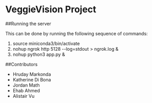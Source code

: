 # VeggieVision Project

##Running the server

This can be done by running the following sequence of commands:
1. source miniconda3/bin/activate
2. nohup ngrok http 5128 --log=stdout > ngrok.log &
3. nohup python3 app.py &


##Contributors
- Hruday Markonda
- Katherine Di Bona
- Jordan Math
- Ehab Ahmed
- Alistair Vu
